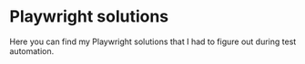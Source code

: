 # Playwright solutions

Here you can find my Playwright solutions that I had to figure out during test automation.
